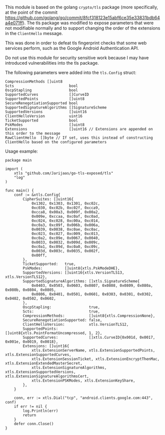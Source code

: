 
This module is based on the golang `crypto/tls` package (more specifically, at the point of the commit https://github.com/golang/go/commit/8fcf318123e15abf6ce35e33831bdb64a4e071ff).
The tls package was modified to expose parameters that were not modifiable normally
and to support changing the order of the extensions in the `ClientHello` message.

This was done in order to defeat tls fingerprint checks that some web services perform,
such as the Google Android Authentication API.


Do not use this module for security sensitive work because I may have introduced vulnerabilities into
the tls package.

The following parameters were added into the `tls.Config` struct:
```
CompressionMethods []uint8
Scts                         bool
OscpStapling                 bool
SupportedCurves              []CurveID
SupportedPoints              []uint8
SecureRenegotiationSupported bool
SupportedSignatureAlgorithms []SignatureScheme
SupportedVersions            []uint16
ClientHelloVersion           uint16
TicketSupported              bool
PskModes                     []uint8
Extensions                   []uint16 // Extensions are appended on this order to the message
RawClientHello	[]byte // If set, uses this instead of constructing ClientHello based on the configured parameters
```

Usage example:

`````golang
package main

import (
	xtls "github.com/Jarijaas/go-tls-exposed/tls"
	"log"
)

func main() {
	conf := &xtls.Config{
		CipherSuites: []uint16{
			0x1302, 0x1303, 0x1301, 0xc02c,
			0xc030, 0xc02b, 0xc02f, 0xcca9,
			0xcca8, 0x00a3, 0x009f, 0x00a2,
			0x009e, 0xccaa, 0xc0af, 0xc0ad,
			0xc024, 0xc028, 0xc00a, 0xc014,
			0xc0a3, 0xc09f, 0x006b, 0x006a,
			0x0039, 0x0038, 0xc0ae, 0xc0ac,
			0xc023, 0xc027, 0xc009, 0xc013,
			0xc0a2, 0xc09e, 0x0067, 0x0040,
			0x0033, 0x0032, 0x009d, 0x009c,
			0xc0a1, 0xc09d, 0xc0a0, 0xc09c,
			0x003d, 0x003c, 0x0035, 0x002f,
			0x00ff,
		},
		TicketSupported:   true,
		PskModes:          []uint8{xtls.PskModeDHE},
		SupportedVersions: []uint16{xtls.VersionTLS13, xtls.VersionTLS12},
		SupportedSignatureAlgorithms: []xtls.SignatureScheme{
			0x0403, 0x0503, 0x0603, 0x0807, 0x0808, 0x0809, 0x080a, 0x080b, 0x0804, 0x0805,
			0x0806, 0x0401, 0x0501, 0x0601, 0x0303, 0x0301, 0x0302, 0x0402, 0x0502, 0x0602,
		},
		OscpStapling:                 true,
		Scts:                         true,
		CompressionMethods:           []uint8{xtls.CompressionNone},
		SecureRenegotiationSupported: false,
		ClientHelloVersion:           xtls.VersionTLS12,
		SupportedPoints:              []uint8{xtls.PointFormatUncompressed, 1, 2},
		SupportedCurves:              []xtls.CurveID{0x001d, 0x0017, 0x001e, 0x0019, 0x0018},
		Extensions: []uint16{
			xtls.ExtensionServerName, xtls.ExtensionSupportedPoints, xtls.ExtensionSupportedCurves,
			xtls.ExtensionSessionTicket, xtls.ExtensionEncryptThenMac, xtls.ExtensionExtendedMasterSecret,
			xtls.ExtensionSignatureAlgorithms, xtls.ExtensionSupportedVersions, xtls.ExtensionSignatureAlgorithmsCert,
			xtls.ExtensionPSKModes, xtls.ExtensionKeyShare,
		},
	}

	conn, err := xtls.Dial("tcp", "android.clients.google.com:443", conf)
	if err != nil {
		log.Println(err)
		return
	}
	defer conn.Close()
}
`````

